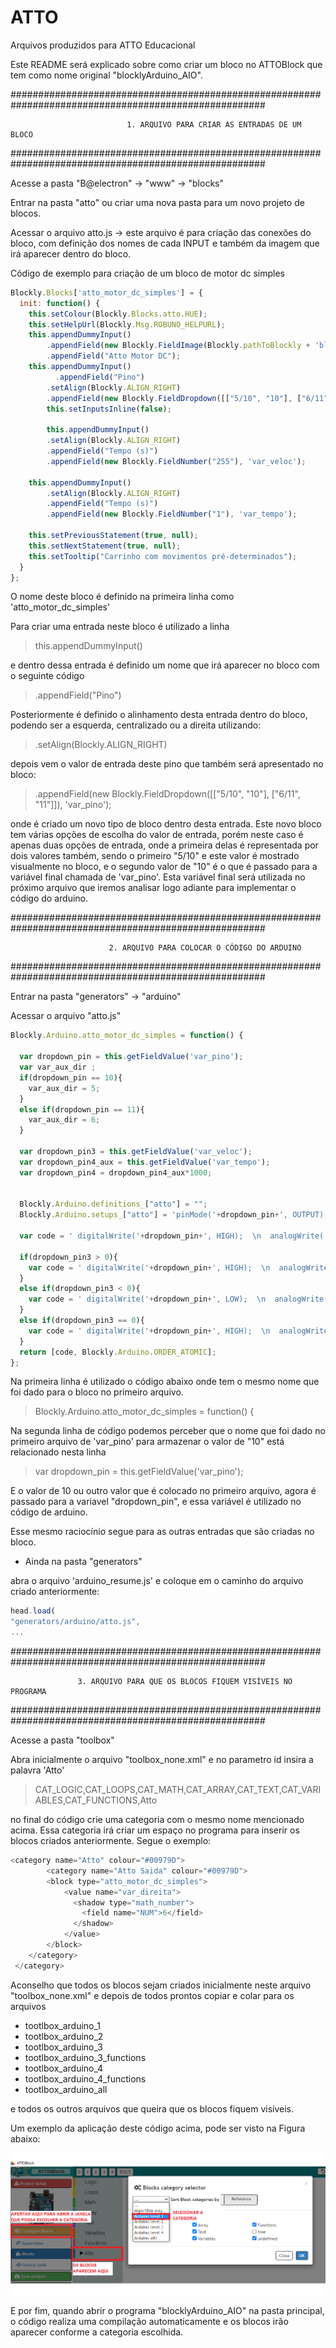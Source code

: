 # ATTO
Arquivos produzidos para ATTO Educacional

Este README será explicado sobre como criar um bloco no ATTOBlock que tem como nome original "blocklyArduino_AIO".

######################################################################################################

                              1. ARQUIVO PARA CRIAR AS ENTRADAS DE UM BLOCO
                             
######################################################################################################                             


Acesse a pasta "B@electron" -> "www" -> "blocks" 

Entrar na pasta "atto" ou criar uma nova pasta para um novo projeto de blocos.

Acessar o arquivo atto.js -> este arquivo é para criação das conexões do bloco, com definição dos nomes de cada INPUT e também da imagem que irá aparecer dentro do bloco.

Código de exemplo para criação de um bloco de motor dc simples


```javascript
Blockly.Blocks['atto_motor_dc_simples'] = {
  init: function() {
    this.setColour(Blockly.Blocks.atto.HUE);
	this.setHelpUrl(Blockly.Msg.ROBUNO_HELPURL);
	this.appendDummyInput()
        .appendField(new Blockly.FieldImage(Blockly.pathToBlockly + 'blocks/Atto/Imagens/Atto_M2.png', Blockly.Arduino.imageSize, Blockly.Arduino.imageSize))
        .appendField("Atto Motor DC");
    this.appendDummyInput()
	      .appendField("Pino")
        .setAlign(Blockly.ALIGN_RIGHT)
        .appendField(new Blockly.FieldDropdown([["5/10", "10"], ["6/11", "11"]]), 'var_pino');
        this.setInputsInline(false);
        		
        this.appendDummyInput()
        .setAlign(Blockly.ALIGN_RIGHT)
        .appendField("Tempo (s)")
        .appendField(new Blockly.FieldNumber("255"), 'var_veloc');

    this.appendDummyInput()
        .setAlign(Blockly.ALIGN_RIGHT)
        .appendField("Tempo (s)")
        .appendField(new Blockly.FieldNumber("1"), 'var_tempo');
        
    this.setPreviousStatement(true, null);
    this.setNextStatement(true, null);
    this.setTooltip("Carrinho com movimentos pré-determinados");
  }
};
```

O nome deste bloco é definido na primeira linha como 'atto_motor_dc_simples'

Para criar uma entrada neste bloco é utilizado a linha

>this.appendDummyInput()

e dentro dessa entrada é definido um nome que irá aparecer no bloco com o seguinte código

>.appendField("Pino")

Posteriormente é definido o alinhamento desta entrada dentro do bloco, podendo ser a esquerda, centralizado ou a direita utilizando:

>.setAlign(Blockly.ALIGN_RIGHT)

depois vem o valor de entrada deste pino que também será apresentado no bloco:

>.appendField(new Blockly.FieldDropdown([["5/10", "10"], ["6/11", "11"]]), 'var_pino');

onde é criado um novo tipo de bloco dentro desta entrada. Este novo bloco tem várias opções de escolha do valor de entrada, porém neste caso é apenas duas opções de entrada,
onde a primeira delas é representada por dois valores também, sendo o primeiro "5/10" e este valor é mostrado visualmente no bloco, e o segundo valor de "10" é o que é passado
para a variável final chamada de 'var_pino'. 
Esta variável final será utilizada no próximo arquivo que iremos analisar logo adiante para implementar o código do arduino.

######################################################################################################

                          2. ARQUIVO PARA COLOCAR O CÓDIGO DO ARDUINO

######################################################################################################

Entrar na pasta "generators" -> "arduino"

Acessar o arquivo "atto.js" 


``` javascript
Blockly.Arduino.atto_motor_dc_simples = function() {

  var dropdown_pin = this.getFieldValue('var_pino');
  var var_aux_dir ;
  if(dropdown_pin == 10){
    var_aux_dir = 5;
  }
  else if(dropdown_pin == 11){
    var_aux_dir = 6;
  }
  
  var dropdown_pin3 = this.getFieldValue('var_veloc');
  var dropdown_pin4_aux = this.getFieldValue('var_tempo');
  var dropdown_pin4 = dropdown_pin4_aux*1000;


  Blockly.Arduino.definitions_["atto"] = "";
  Blockly.Arduino.setups_["atto"] = 'pinMode('+dropdown_pin+', OUTPUT);';

  var code = ' digitalWrite('+dropdown_pin+', HIGH);  \n  analogWrite( '+var_aux_dir+' ,255); \n  delay('+dropdown_pin4+'); \n';

  if(dropdown_pin3 > 0){
    var code = ' digitalWrite('+dropdown_pin+', HIGH);  \n  analogWrite( '+var_aux_dir+' ,255); \n  delay('+dropdown_pin4+'); \n';
  }
  else if(dropdown_pin3 < 0){
    var code = ' digitalWrite('+dropdown_pin+', LOW);  \n  analogWrite( '+var_aux_dir+' ,255); \n  delay('+dropdown_pin4+'); \n';
  }
  else if(dropdown_pin3 == 0){
    var code = ' digitalWrite('+dropdown_pin+', HIGH);  \n  analogWrite( '+var_aux_dir+' ,255); \n  delay('+dropdown_pin4+'); \n';
  }
  return [code, Blockly.Arduino.ORDER_ATOMIC];
};

```
Na primeira linha é utilizado o código abaixo onde tem o mesmo nome que foi dado para o bloco no primeiro arquivo.

>Blockly.Arduino.atto_motor_dc_simples = function() {

Na segunda linha de código podemos perceber que o nome que foi dado no primeiro arquivo de 'var_pino' para armazenar o valor de "10" está relacionado nesta linha 
>  var dropdown_pin = this.getFieldValue('var_pino');

E o valor de 10 ou outro valor que é colocado no primeiro arquivo, agora é passado para a variavel "dropdown_pin", e essa variável é utilizado no código de arduino.

Esse mesmo raciocínio segue para as outras entradas que são criadas no bloco.

* Ainda na pasta "generators"

abra o arquivo 'arduino_resume.js' e coloque em o caminho do arquivo criado anteriormente:

```javascript
head.load(
"generators/arduino/atto.js",
...
```

######################################################################################################

                   3. ARQUIVO PARA QUE OS BLOCOS FIQUEM VISÍVEIS NO PROGRAMA

######################################################################################################

Acesse a pasta "toolbox" 

Abra inicialmente o arquivo "toolbox_none.xml" e no parametro id insira a palavra 'Atto'

><parametre id="defaultCategories">CAT_LOGIC,CAT_LOOPS,CAT_MATH,CAT_ARRAY,CAT_TEXT,CAT_VARIABLES,CAT_FUNCTIONS,Atto</parametre>

no final do código crie uma categoria com o mesmo nome mencionado acima. Essa categoria irá criar um espaço no programa para inserir os blocos criados anteriormente. Segue o exemplo:

```javascript
<category name="Atto" colour="#00979D">
		<category name="Atto Saida" colour="#00979D">
        <block type="atto_motor_dc_simples">
            <value name="var_direita">
              <shadow type="math_number">
                <field name="NUM">6</field>
              </shadow>
            </value>
        </block>
    </category>
 </category>
```

Aconselho que todos os blocos sejam criados inicialmente neste arquivo "toolbox_none.xml" e depois de todos prontos copiar e colar para os arquivos

- tootlbox_arduino_1
- tootlbox_arduino_2
- tootlbox_arduino_3
- tootlbox_arduino_3_functions
- tootlbox_arduino_4
- tootlbox_arduino_4_functions
- tootlbox_arduino_all

e todos os outros arquivos que queira que os blocos fiquem visíveis.

Um exemplo da aplicação deste código acima, pode ser visto na Figura abaixo:


![Github Blocos Visiveis](README_Imagem.png)


E por fim, quando abrir o programa "blocklyArduino_AIO" na pasta principal, o código realiza uma compilação automaticamente e os blocos irão aparecer conforme a categoria escolhida.





